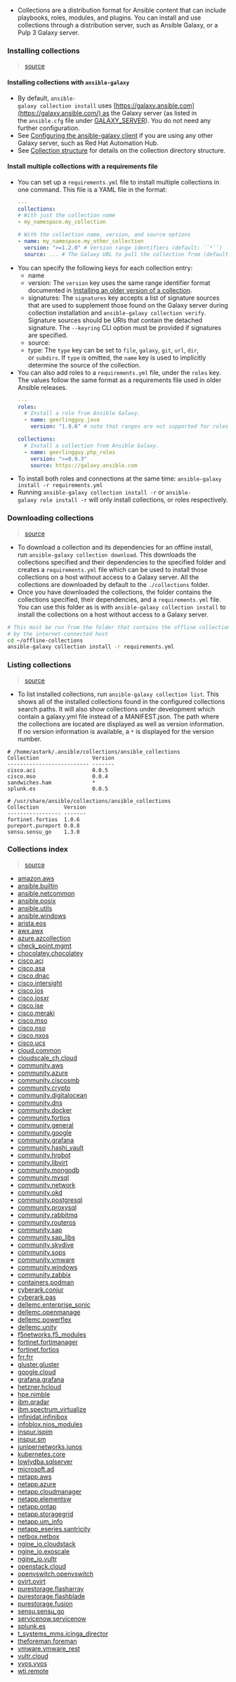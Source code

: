* Collections are a distribution format for Ansible content that can include playbooks, roles, modules, and plugins. You can install and use collections through a distribution server, such as Ansible Galaxy, or a Pulp 3 Galaxy server.

### Installing collections
> [source](https://docs.ansible.com/ansible/latest/collections_guide/collections_installing.html)

#### Installing collections with `ansible-galaxy`
* By default, `ansible-galaxy collection install` uses [https://galaxy.ansible.com](https://galaxy.ansible.com/) as the Galaxy server (as listed in the `ansible.cfg` file under [GALAXY_SERVER](https://docs.ansible.com/ansible/latest/reference_appendices/config.html#galaxy-server)). You do not need any further configuration.
* See [Configuring the ansible-galaxy client](https://docs.ansible.com/ansible/latest/collections_guide/collections_installing.html#galaxy-server-config) if you are using any other Galaxy server, such as Red Hat Automation Hub.
* See [Collection structure](https://docs.ansible.com/ansible/latest/dev_guide/developing_collections_structure.html#collection-structure) for details on the collection directory structure.

#### Install multiple collections with a requirements file
* You can set up a `requirements.yml` file to install multiple collections in one command. This file is a YAML file in the format:
	```yaml
	---
	collections:
	# With just the collection name
	- my_namespace.my_collection
	
	# With the collection name, version, and source options
	- name: my_namespace.my_other_collection
	  version: ">=1.2.0" # Version range identifiers (default: ``*``)
	  source: ... # The Galaxy URL to pull the collection from (default: ``--api-server`` from cmdline)
	```
* You can specify the following keys for each collection entry:
	* name
	* version: The `version` key uses the same range identifier format documented in [Installing an older version of a collection](https://docs.ansible.com/ansible/latest/collections_guide/collections_installing.html#collections-older-version).
	* signatures: The `signatures` key accepts a list of signature sources that are used to supplement those found on the Galaxy server during collection installation and `ansible-galaxy collection verify`. Signature sources should be URIs that contain the detached signature. The `--keyring` CLI option must be provided if signatures are specified.
	* source:
	* type: The `type` key can be set to `file`, `galaxy`, `git`, `url`, `dir`, or `subdirs`. If `type` is omitted, the `name` key is used to implicitly determine the source of the collection.
* You can also add roles to a `requirements.yml` file, under the `roles` key. The values follow the same format as a requirements file used in older Ansible releases.
	```yaml
	---
	roles:
	  # Install a role from Ansible Galaxy.
	  - name: geerlingguy.java
	    version: "1.9.6" # note that ranges are not supported for roles
	
	collections:
	  # Install a collection from Ansible Galaxy.
	  - name: geerlingguy.php_roles
	    version: ">=0.9.3"
	    source: https://galaxy.ansible.com
	```
* To install both roles and connections at the same time: `ansible-galaxy install -r requirements.yml`
* Running `ansible-galaxy collection install -r` or `ansible-galaxy role install -r` will only install collections, or roles respectively.

### Downloading collections
> [source](https://docs.ansible.com/ansible/latest/collections_guide/collections_downloading.html)
* To download a collection and its dependencies for an offline install, run `ansible-galaxy collection download`. This downloads the collections specified and their dependencies to the specified folder and creates a `requirements.yml` file which can be used to install those collections on a host without access to a Galaxy server. All the collections are downloaded by default to the `./collections` folder.
* Once you have downloaded the collections, the folder contains the collections specified, their dependencies, and a `requirements.yml` file. You can use this folder as is with `ansible-galaxy collection install` to install the collections on a host without access to a Galaxy server.
```bash
# This must be run from the folder that contains the offline collections and requirements.yml file downloaded
# by the internet-connected host
cd ~/offline-collections
ansible-galaxy collection install -r requirements.yml
```

### Listing collections
> [source](https://docs.ansible.com/ansible/latest/collections_guide/collections_listing.html)
* To list installed collections, run `ansible-galaxy collection list`. This shows all of the installed collections found in the configured collections search paths. It will also show collections under development which contain a galaxy.yml file instead of a MANIFEST.json. The path where the collections are located are displayed as well as version information. If no version information is available, a `*` is displayed for the version number.
```
# /home/astark/.ansible/collections/ansible_collections
Collection                 Version
-------------------------- -------
cisco.aci                  0.0.5
cisco.mso                  0.0.4
sandwiches.ham             *
splunk.es                  0.0.5

# /usr/share/ansible/collections/ansible_collections
Collection        Version
----------------- -------
fortinet.fortios  1.0.6
pureport.pureport 0.0.8
sensu.sensu_go    1.3.0
```

### Collections index
> [source](https://docs.ansible.com/ansible/latest/collections/index.html#list-of-collections)
- [amazon.aws](https://docs.ansible.com/ansible/latest/collections/amazon/aws/index.html#plugins-in-amazon-aws)
- [ansible.builtin](https://docs.ansible.com/ansible/latest/collections/ansible/builtin/index.html#plugins-in-ansible-builtin)
- [ansible.netcommon](https://docs.ansible.com/ansible/latest/collections/ansible/netcommon/index.html#plugins-in-ansible-netcommon)
- [ansible.posix](https://docs.ansible.com/ansible/latest/collections/ansible/posix/index.html#plugins-in-ansible-posix)
- [ansible.utils](https://docs.ansible.com/ansible/latest/collections/ansible/utils/index.html#plugins-in-ansible-utils)
- [ansible.windows](https://docs.ansible.com/ansible/latest/collections/ansible/windows/index.html#plugins-in-ansible-windows)
- [arista.eos](https://docs.ansible.com/ansible/latest/collections/arista/eos/index.html#plugins-in-arista-eos)
- [awx.awx](https://docs.ansible.com/ansible/latest/collections/awx/awx/index.html#plugins-in-awx-awx)
- [azure.azcollection](https://docs.ansible.com/ansible/latest/collections/azure/azcollection/index.html#plugins-in-azure-azcollection)
- [check_point.mgmt](https://docs.ansible.com/ansible/latest/collections/check_point/mgmt/index.html#plugins-in-check-point-mgmt)
- [chocolatey.chocolatey](https://docs.ansible.com/ansible/latest/collections/chocolatey/chocolatey/index.html#plugins-in-chocolatey-chocolatey)
- [cisco.aci](https://docs.ansible.com/ansible/latest/collections/cisco/aci/index.html#plugins-in-cisco-aci)
- [cisco.asa](https://docs.ansible.com/ansible/latest/collections/cisco/asa/index.html#plugins-in-cisco-asa)
- [cisco.dnac](https://docs.ansible.com/ansible/latest/collections/cisco/dnac/index.html#plugins-in-cisco-dnac)
- [cisco.intersight](https://docs.ansible.com/ansible/latest/collections/cisco/intersight/index.html#plugins-in-cisco-intersight)
- [cisco.ios](https://docs.ansible.com/ansible/latest/collections/cisco/ios/index.html#plugins-in-cisco-ios)
- [cisco.iosxr](https://docs.ansible.com/ansible/latest/collections/cisco/iosxr/index.html#plugins-in-cisco-iosxr)
- [cisco.ise](https://docs.ansible.com/ansible/latest/collections/cisco/ise/index.html#plugins-in-cisco-ise)
- [cisco.meraki](https://docs.ansible.com/ansible/latest/collections/cisco/meraki/index.html#plugins-in-cisco-meraki)
- [cisco.mso](https://docs.ansible.com/ansible/latest/collections/cisco/mso/index.html#plugins-in-cisco-mso)
- [cisco.nso](https://docs.ansible.com/ansible/latest/collections/cisco/nso/index.html#plugins-in-cisco-nso)
- [cisco.nxos](https://docs.ansible.com/ansible/latest/collections/cisco/nxos/index.html#plugins-in-cisco-nxos)
- [cisco.ucs](https://docs.ansible.com/ansible/latest/collections/cisco/ucs/index.html#plugins-in-cisco-ucs)
- [cloud.common](https://docs.ansible.com/ansible/latest/collections/cloud/common/index.html#plugins-in-cloud-common)
- [cloudscale_ch.cloud](https://docs.ansible.com/ansible/latest/collections/cloudscale_ch/cloud/index.html#plugins-in-cloudscale-ch-cloud)
- [community.aws](https://docs.ansible.com/ansible/latest/collections/community/aws/index.html#plugins-in-community-aws)
- [community.azure](https://docs.ansible.com/ansible/latest/collections/community/azure/index.html#plugins-in-community-azure)
- [community.ciscosmb](https://docs.ansible.com/ansible/latest/collections/community/ciscosmb/index.html#plugins-in-community-ciscosmb)
- [community.crypto](https://docs.ansible.com/ansible/latest/collections/community/crypto/index.html#plugins-in-community-crypto)
- [community.digitalocean](https://docs.ansible.com/ansible/latest/collections/community/digitalocean/index.html#plugins-in-community-digitalocean)
- [community.dns](https://docs.ansible.com/ansible/latest/collections/community/dns/index.html#plugins-in-community-dns)
- [community.docker](https://docs.ansible.com/ansible/latest/collections/community/docker/index.html#plugins-in-community-docker)
- [community.fortios](https://docs.ansible.com/ansible/latest/collections/community/fortios/index.html#plugins-in-community-fortios)
- [community.general](https://docs.ansible.com/ansible/latest/collections/community/general/index.html#plugins-in-community-general)
- [community.google](https://docs.ansible.com/ansible/latest/collections/community/google/index.html#plugins-in-community-google)
- [community.grafana](https://docs.ansible.com/ansible/latest/collections/community/grafana/index.html#plugins-in-community-grafana)
- [community.hashi_vault](https://docs.ansible.com/ansible/latest/collections/community/hashi_vault/index.html#plugins-in-community-hashi-vault)
- [community.hrobot](https://docs.ansible.com/ansible/latest/collections/community/hrobot/index.html#plugins-in-community-hrobot)
- [community.libvirt](https://docs.ansible.com/ansible/latest/collections/community/libvirt/index.html#plugins-in-community-libvirt)
- [community.mongodb](https://docs.ansible.com/ansible/latest/collections/community/mongodb/index.html#plugins-in-community-mongodb)
- [community.mysql](https://docs.ansible.com/ansible/latest/collections/community/mysql/index.html#plugins-in-community-mysql)
- [community.network](https://docs.ansible.com/ansible/latest/collections/community/network/index.html#plugins-in-community-network)
- [community.okd](https://docs.ansible.com/ansible/latest/collections/community/okd/index.html#plugins-in-community-okd)
- [community.postgresql](https://docs.ansible.com/ansible/latest/collections/community/postgresql/index.html#plugins-in-community-postgresql)
- [community.proxysql](https://docs.ansible.com/ansible/latest/collections/community/proxysql/index.html#plugins-in-community-proxysql)
- [community.rabbitmq](https://docs.ansible.com/ansible/latest/collections/community/rabbitmq/index.html#plugins-in-community-rabbitmq)
- [community.routeros](https://docs.ansible.com/ansible/latest/collections/community/routeros/index.html#plugins-in-community-routeros)
- [community.sap](https://docs.ansible.com/ansible/latest/collections/community/sap/index.html#plugins-in-community-sap)
- [community.sap_libs](https://docs.ansible.com/ansible/latest/collections/community/sap_libs/index.html#plugins-in-community-sap-libs)
- [community.skydive](https://docs.ansible.com/ansible/latest/collections/community/skydive/index.html#plugins-in-community-skydive)
- [community.sops](https://docs.ansible.com/ansible/latest/collections/community/sops/index.html#plugins-in-community-sops)
- [community.vmware](https://docs.ansible.com/ansible/latest/collections/community/vmware/index.html#plugins-in-community-vmware)
- [community.windows](https://docs.ansible.com/ansible/latest/collections/community/windows/index.html#plugins-in-community-windows)
- [community.zabbix](https://docs.ansible.com/ansible/latest/collections/community/zabbix/index.html#plugins-in-community-zabbix)
- [containers.podman](https://docs.ansible.com/ansible/latest/collections/containers/podman/index.html#plugins-in-containers-podman)
- [cyberark.conjur](https://docs.ansible.com/ansible/latest/collections/cyberark/conjur/index.html#plugins-in-cyberark-conjur)
- [cyberark.pas](https://docs.ansible.com/ansible/latest/collections/cyberark/pas/index.html#plugins-in-cyberark-pas)
- [dellemc.enterprise_sonic](https://docs.ansible.com/ansible/latest/collections/dellemc/enterprise_sonic/index.html#plugins-in-dellemc-enterprise-sonic)
- [dellemc.openmanage](https://docs.ansible.com/ansible/latest/collections/dellemc/openmanage/index.html#plugins-in-dellemc-openmanage)
- [dellemc.powerflex](https://docs.ansible.com/ansible/latest/collections/dellemc/powerflex/index.html#plugins-in-dellemc-powerflex)
- [dellemc.unity](https://docs.ansible.com/ansible/latest/collections/dellemc/unity/index.html#plugins-in-dellemc-unity)
- [f5networks.f5_modules](https://docs.ansible.com/ansible/latest/collections/f5networks/f5_modules/index.html#plugins-in-f5networks-f5-modules)
- [fortinet.fortimanager](https://docs.ansible.com/ansible/latest/collections/fortinet/fortimanager/index.html#plugins-in-fortinet-fortimanager)
- [fortinet.fortios](https://docs.ansible.com/ansible/latest/collections/fortinet/fortios/index.html#plugins-in-fortinet-fortios)
- [frr.frr](https://docs.ansible.com/ansible/latest/collections/frr/frr/index.html#plugins-in-frr-frr)
- [gluster.gluster](https://docs.ansible.com/ansible/latest/collections/gluster/gluster/index.html#plugins-in-gluster-gluster)
- [google.cloud](https://docs.ansible.com/ansible/latest/collections/google/cloud/index.html#plugins-in-google-cloud)
- [grafana.grafana](https://docs.ansible.com/ansible/latest/collections/grafana/grafana/index.html#plugins-in-grafana-grafana)
- [hetzner.hcloud](https://docs.ansible.com/ansible/latest/collections/hetzner/hcloud/index.html#plugins-in-hetzner-hcloud)
- [hpe.nimble](https://docs.ansible.com/ansible/latest/collections/hpe/nimble/index.html#plugins-in-hpe-nimble)
- [ibm.qradar](https://docs.ansible.com/ansible/latest/collections/ibm/qradar/index.html#plugins-in-ibm-qradar)
- [ibm.spectrum_virtualize](https://docs.ansible.com/ansible/latest/collections/ibm/spectrum_virtualize/index.html#plugins-in-ibm-spectrum-virtualize)
- [infinidat.infinibox](https://docs.ansible.com/ansible/latest/collections/infinidat/infinibox/index.html#plugins-in-infinidat-infinibox)
- [infoblox.nios_modules](https://docs.ansible.com/ansible/latest/collections/infoblox/nios_modules/index.html#plugins-in-infoblox-nios-modules)
- [inspur.ispim](https://docs.ansible.com/ansible/latest/collections/inspur/ispim/index.html#plugins-in-inspur-ispim)
- [inspur.sm](https://docs.ansible.com/ansible/latest/collections/inspur/sm/index.html#plugins-in-inspur-sm)
- [junipernetworks.junos](https://docs.ansible.com/ansible/latest/collections/junipernetworks/junos/index.html#plugins-in-junipernetworks-junos)
- [kubernetes.core](https://docs.ansible.com/ansible/latest/collections/kubernetes/core/index.html#plugins-in-kubernetes-core)
- [lowlydba.sqlserver](https://docs.ansible.com/ansible/latest/collections/lowlydba/sqlserver/index.html#plugins-in-lowlydba-sqlserver)
- [microsoft.ad](https://docs.ansible.com/ansible/latest/collections/microsoft/ad/index.html#plugins-in-microsoft-ad)
- [netapp.aws](https://docs.ansible.com/ansible/latest/collections/netapp/aws/index.html#plugins-in-netapp-aws)
- [netapp.azure](https://docs.ansible.com/ansible/latest/collections/netapp/azure/index.html#plugins-in-netapp-azure)
- [netapp.cloudmanager](https://docs.ansible.com/ansible/latest/collections/netapp/cloudmanager/index.html#plugins-in-netapp-cloudmanager)
- [netapp.elementsw](https://docs.ansible.com/ansible/latest/collections/netapp/elementsw/index.html#plugins-in-netapp-elementsw)
- [netapp.ontap](https://docs.ansible.com/ansible/latest/collections/netapp/ontap/index.html#plugins-in-netapp-ontap)
- [netapp.storagegrid](https://docs.ansible.com/ansible/latest/collections/netapp/storagegrid/index.html#plugins-in-netapp-storagegrid)
- [netapp.um_info](https://docs.ansible.com/ansible/latest/collections/netapp/um_info/index.html#plugins-in-netapp-um-info)
- [netapp_eseries.santricity](https://docs.ansible.com/ansible/latest/collections/netapp_eseries/santricity/index.html#plugins-in-netapp-eseries-santricity)
- [netbox.netbox](https://docs.ansible.com/ansible/latest/collections/netbox/netbox/index.html#plugins-in-netbox-netbox)
- [ngine_io.cloudstack](https://docs.ansible.com/ansible/latest/collections/ngine_io/cloudstack/index.html#plugins-in-ngine-io-cloudstack)
- [ngine_io.exoscale](https://docs.ansible.com/ansible/latest/collections/ngine_io/exoscale/index.html#plugins-in-ngine-io-exoscale)
- [ngine_io.vultr](https://docs.ansible.com/ansible/latest/collections/ngine_io/vultr/index.html#plugins-in-ngine-io-vultr)
- [openstack.cloud](https://docs.ansible.com/ansible/latest/collections/openstack/cloud/index.html#plugins-in-openstack-cloud)
- [openvswitch.openvswitch](https://docs.ansible.com/ansible/latest/collections/openvswitch/openvswitch/index.html#plugins-in-openvswitch-openvswitch)
- [ovirt.ovirt](https://docs.ansible.com/ansible/latest/collections/ovirt/ovirt/index.html#plugins-in-ovirt-ovirt)
- [purestorage.flasharray](https://docs.ansible.com/ansible/latest/collections/purestorage/flasharray/index.html#plugins-in-purestorage-flasharray)
- [purestorage.flashblade](https://docs.ansible.com/ansible/latest/collections/purestorage/flashblade/index.html#plugins-in-purestorage-flashblade)
- [purestorage.fusion](https://docs.ansible.com/ansible/latest/collections/purestorage/fusion/index.html#plugins-in-purestorage-fusion)
- [sensu.sensu_go](https://docs.ansible.com/ansible/latest/collections/sensu/sensu_go/index.html#plugins-in-sensu-sensu-go)
- [servicenow.servicenow](https://docs.ansible.com/ansible/latest/collections/servicenow/servicenow/index.html#plugins-in-servicenow-servicenow)
- [splunk.es](https://docs.ansible.com/ansible/latest/collections/splunk/es/index.html#plugins-in-splunk-es)
- [t_systems_mms.icinga_director](https://docs.ansible.com/ansible/latest/collections/t_systems_mms/icinga_director/index.html#plugins-in-t-systems-mms-icinga-director)
- [theforeman.foreman](https://docs.ansible.com/ansible/latest/collections/theforeman/foreman/index.html#plugins-in-theforeman-foreman)
- [vmware.vmware_rest](https://docs.ansible.com/ansible/latest/collections/vmware/vmware_rest/index.html#plugins-in-vmware-vmware-rest)
- [vultr.cloud](https://docs.ansible.com/ansible/latest/collections/vultr/cloud/index.html#plugins-in-vultr-cloud)
- [vyos.vyos](https://docs.ansible.com/ansible/latest/collections/vyos/vyos/index.html#plugins-in-vyos-vyos)
- [wti.remote](https://docs.ansible.com/ansible/latest/collections/wti/remote/index.html#plugins-in-wti-remote)